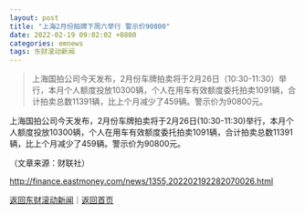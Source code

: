 ```yaml
---
layout: post
title: "上海2月份拍牌下周六举行 警示价90800"
date: 2022-02-19 09:02:02 +0800
categories: emnews
tags: 东财滚动新闻
---
```

> 上海国拍公司今天发布，2月份车牌拍卖将于2月26日（10:30-11:30）举行，本月个人额度投放10300辆，个人在用车有效额度委托拍卖1091辆，合计拍卖总数11391辆，比上个月减少了459辆。警示价为90800元。

<p>上海国拍公司今天发布，2月份车牌拍卖将于2月26日(10:30-11:30)举行，本月个人额度投放10300辆，个人在用车有效额度委托拍卖1091辆，合计拍卖总数11391辆，比上个月减少了459辆。警示价为90800元。</p><p class="em_media">（文章来源：财联社）</p>

<http://finance.eastmoney.com/news/1355,202202192282070026.html>

[返回东财滚动新闻](//finews.withounder.com/emnews/)｜[返回首页](//finews.withounder.com/)